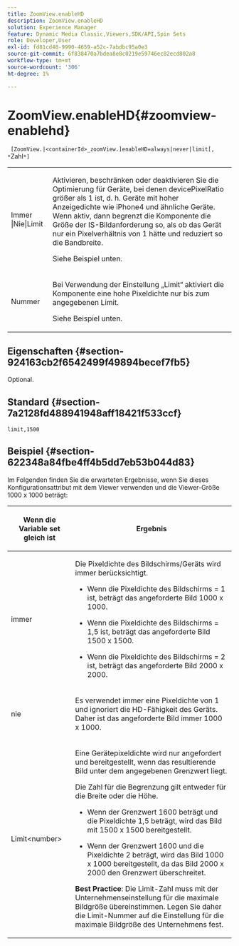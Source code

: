 ```yaml
---
title: ZoomView.enableHD
description: ZoomView.enableHD
solution: Experience Manager
feature: Dynamic Media Classic,Viewers,SDK/API,Spin Sets
role: Developer,User
exl-id: fd81cd48-9990-4659-a52c-7abdbc95a0e3
source-git-commit: 6f838470a7bdea8e8c0219e59746ec82ecd802a8
workflow-type: tm+mt
source-wordcount: '306'
ht-degree: 1%

---
```


# ZoomView.enableHD{#zoomview-enablehd}

` [ZoomView.|<containerId>_zoomView.]enableHD=always|never|limit[, *`Zahl`*]`

<table id="table_0BEA0B5FFDF64E5594B534B2A87A6D88"> 
 <tbody> 
  <tr> 
   <td colname="col1"> <p> Immer <span class="codeph">|Nie|Limit</span> </p> </td> 
   <td colname="col2"> <p> Aktivieren, beschränken oder deaktivieren Sie die Optimierung für Geräte, bei denen <span class="codeph"> devicePixelRatio</span> größer als <span class="codeph"> 1</span> ist, d. h. Geräte mit hoher Anzeigedichte wie iPhone4 und ähnliche Geräte. Wenn aktiv, dann begrenzt die Komponente die Größe der IS-Bildanforderung so, als ob das Gerät nur ein Pixelverhältnis von <span class="codeph"> 1</span> hätte und reduziert so die Bandbreite. </p> <p>Siehe Beispiel unten. </p> </td> 
  </tr> 
  <tr> 
   <td colname="col1"> <p> <span class="codeph"><span class="varname"> Nummer</span></span> </p> </td> 
   <td colname="col2"> <p> Bei Verwendung der Einstellung „Limit“ aktiviert die Komponente eine hohe Pixeldichte nur bis zum angegebenen Limit. </p> <p>Siehe Beispiel unten. </p> </td> 
  </tr> 
 </tbody> 
</table>

## Eigenschaften {#section-924163cb2f6542499f49894becef7fb5}

Optional.

## Standard {#section-7a2128fd488941948aff18421f533ccf}

`limit,1500`

## Beispiel {#section-622348a84fbe4ff4b5dd7eb53b044d83}

Im Folgenden finden Sie die erwarteten Ergebnisse, wenn Sie dieses Konfigurationsattribut mit dem Viewer verwenden und die Viewer-Größe 1000 x 1000 beträgt:

<table id="table_F97FEDA0EE1B4EF6AC9FF9060548ACA4"> 
 <thead> 
  <tr> 
   <th colname="col1" class="entry"> <p>Wenn die Variable set gleich ist </p> </th> 
   <th colname="col2" class="entry"> <p>Ergebnis </p> </th> 
  </tr>
 </thead>
 <tbody> 
  <tr> 
   <td colname="col1"> <p><span class="codeph"> immer</span> </p> </td> 
   <td colname="col2"> <p>Die Pixeldichte des Bildschirms/Geräts wird immer berücksichtigt. </p> <p> 
     <ul id="ul_D8F31FDFCDB74B75A3B1BFBEE33AF2E2"> 
      <li id="li_8A1C6DCCE10545349C73029729211BB2"> <p>Wenn die Pixeldichte des Bildschirms = 1 ist, beträgt das angeforderte Bild 1000 x 1000. </p> </li> 
      <li id="li_884156A34AC64B4E9B3ACC4C25EB710F"> <p>Wenn die Pixeldichte des Bildschirms = 1,5 ist, beträgt das angeforderte Bild 1500 x 1500. </p> </li> 
      <li id="li_7EC699284A7F4E679E512C3DA8B5454F"> <p>Wenn die Pixeldichte des Bildschirms = 2 ist, beträgt das angeforderte Bild 2000 x 2000. </p> </li> 
     </ul> </p> </td> 
  </tr> 
  <tr> 
   <td colname="col1"> <p><span class="codeph"> nie</span> </p> </td> 
   <td colname="col2"> <p>Es verwendet immer eine Pixeldichte von 1 und ignoriert die HD-Fähigkeit des Geräts. Daher ist das angeforderte Bild immer 1000 x 1000. </p> </td> 
  </tr> 
  <tr> 
   <td colname="col1"> <p><span class="codeph"> Limit&lt;number&gt;</span> </p> </td> 
   <td colname="col2"> <p>Eine Gerätepixeldichte wird nur angefordert und bereitgestellt, wenn das resultierende Bild unter dem angegebenen Grenzwert liegt. </p> <p>Die Zahl für die Begrenzung gilt entweder für die Breite oder die Höhe. </p> <p> 
     <ul id="ul_CEC06B2280164951BA1A0ADED99E8050"> 
      <li id="li_CA7A0980ACC54690A4F212DF53E2DC8A"> <p>Wenn der Grenzwert 1600 beträgt und die Pixeldichte 1,5 beträgt, wird das Bild mit 1500 x 1500 bereitgestellt. </p> </li> 
      <li id="li_A4AAD7FBFA0347B082789511CA6768A5"> <p>Wenn der Grenzwert 1600 und die Pixeldichte 2 beträgt, wird das Bild 1000 x 1000 bereitgestellt, da das Bild 2000 x 2000 den Grenzwert überschreitet. </p> </li> 
     </ul> </p> <p><b>Best Practice</b>: Die Limit-Zahl muss mit der Unternehmenseinstellung für die maximale Bildgröße übereinstimmen. Legen Sie daher die Limit-Nummer auf die Einstellung für die maximale Bildgröße des Unternehmens fest. </p> </td> 
  </tr> 
 </tbody> 
</table>
